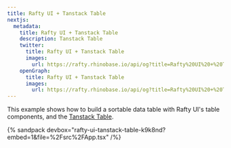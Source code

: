 ```yaml
---
title: Rafty UI + Tanstack Table
nextjs:
  metadata:
    title: Rafty UI + Tanstack Table
    description: Tanstack Table
    twitter:
      title: Rafty UI + Tanstack Table
      images:
        url: https://rafty.rhinobase.io/api/og?title=Rafty%20UI%20+%20Tanstack%20Table
    openGraph:
      title: Rafty UI + Tanstack Table
      images:
        url: https://rafty.rhinobase.io/api/og?title=Rafty%20UI%20+%20Tanstack%20Table
---
```


This example shows how to build a sortable data table with Rafty UI's table components, and the [Tanstack Table](https://tanstack.com/table/v8/).

{% sandpack devbox="rafty-ui-tanstack-table-k9k8nd?embed=1&file=%2Fsrc%2FApp.tsx" /%}
